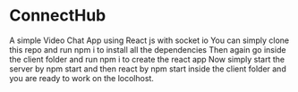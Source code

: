 # ConnectHub
A simple Video Chat App using React js with socket io
You can simply clone this repo and run npm i to install all the dependencies 
Then again go inside the client folder and run npm i to create the react app
Now simply start the server by npm start and then react by npm start inside the client folder and you are ready to work on the locolhost.
